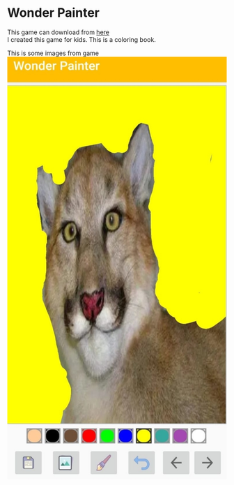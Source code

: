 <h1>Wonder Painter</h1>
This game can download from <a href="https://play.google.com/store/apps/details?id=com.eulersoft.draw&hl=en">here </a> <br/>
I created this game for kids. This is a coloring book.

This is some images from game
<img src="img/1.jpg"/>
